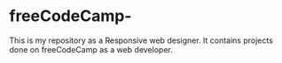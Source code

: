 # freeCodeCamp-
This is my repository as a Responsive web designer.
It contains projects done on freeCodeCamp as a web developer.
